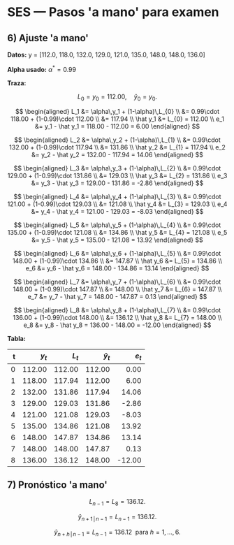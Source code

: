 # SES — Pasos 'a mano' para examen

## 6) Ajuste 'a mano'

**Datos:** y = [112.0, 118.0, 132.0, 129.0, 121.0, 135.0, 148.0, 148.0, 136.0]

**Alpha usado:** $\alpha^*=0.99$

**Traza:**

$$ L_0 = y_0 = 112.00,\quad \hat y_0 = y_0. $$

$$ \begin{aligned}
L_1 &= \alpha\,y_1 + (1-\alpha)\,L_{0} \\
    &= 0.99\cdot 118.00 + (1-0.99)\cdot 112.00 \\
    &= 117.94 \\
\hat y_1 &= L_{0} = 112.00 \\
e_1 &= y_1 - \hat y_1 = 118.00 - 112.00 = 6.00
\end{aligned} $$

$$ \begin{aligned}
L_2 &= \alpha\,y_2 + (1-\alpha)\,L_{1} \\
    &= 0.99\cdot 132.00 + (1-0.99)\cdot 117.94 \\
    &= 131.86 \\
\hat y_2 &= L_{1} = 117.94 \\
e_2 &= y_2 - \hat y_2 = 132.00 - 117.94 = 14.06
\end{aligned} $$

$$ \begin{aligned}
L_3 &= \alpha\,y_3 + (1-\alpha)\,L_{2} \\
    &= 0.99\cdot 129.00 + (1-0.99)\cdot 131.86 \\
    &= 129.03 \\
\hat y_3 &= L_{2} = 131.86 \\
e_3 &= y_3 - \hat y_3 = 129.00 - 131.86 = -2.86
\end{aligned} $$

$$ \begin{aligned}
L_4 &= \alpha\,y_4 + (1-\alpha)\,L_{3} \\
    &= 0.99\cdot 121.00 + (1-0.99)\cdot 129.03 \\
    &= 121.08 \\
\hat y_4 &= L_{3} = 129.03 \\
e_4 &= y_4 - \hat y_4 = 121.00 - 129.03 = -8.03
\end{aligned} $$

$$ \begin{aligned}
L_5 &= \alpha\,y_5 + (1-\alpha)\,L_{4} \\
    &= 0.99\cdot 135.00 + (1-0.99)\cdot 121.08 \\
    &= 134.86 \\
\hat y_5 &= L_{4} = 121.08 \\
e_5 &= y_5 - \hat y_5 = 135.00 - 121.08 = 13.92
\end{aligned} $$

$$ \begin{aligned}
L_6 &= \alpha\,y_6 + (1-\alpha)\,L_{5} \\
    &= 0.99\cdot 148.00 + (1-0.99)\cdot 134.86 \\
    &= 147.87 \\
\hat y_6 &= L_{5} = 134.86 \\
e_6 &= y_6 - \hat y_6 = 148.00 - 134.86 = 13.14
\end{aligned} $$

$$ \begin{aligned}
L_7 &= \alpha\,y_7 + (1-\alpha)\,L_{6} \\
    &= 0.99\cdot 148.00 + (1-0.99)\cdot 147.87 \\
    &= 148.00 \\
\hat y_7 &= L_{6} = 147.87 \\
e_7 &= y_7 - \hat y_7 = 148.00 - 147.87 = 0.13
\end{aligned} $$

$$ \begin{aligned}
L_8 &= \alpha\,y_8 + (1-\alpha)\,L_{7} \\
    &= 0.99\cdot 136.00 + (1-0.99)\cdot 148.00 \\
    &= 136.12 \\
\hat y_8 &= L_{7} = 148.00 \\
e_8 &= y_8 - \hat y_8 = 136.00 - 148.00 = -12.00
\end{aligned} $$

**Tabla:**

| t | $y_t$ | $L_t$ | $\hat y_t$ | $e_t$ |
|---:|---:|---:|---:|---:|
| 0 | 112.00 | 112.00 | 112.00 | 0.00 |
| 1 | 118.00 | 117.94 | 112.00 | 6.00 |
| 2 | 132.00 | 131.86 | 117.94 | 14.06 |
| 3 | 129.00 | 129.03 | 131.86 | -2.86 |
| 4 | 121.00 | 121.08 | 129.03 | -8.03 |
| 5 | 135.00 | 134.86 | 121.08 | 13.92 |
| 6 | 148.00 | 147.87 | 134.86 | 13.14 |
| 7 | 148.00 | 148.00 | 147.87 | 0.13 |
| 8 | 136.00 | 136.12 | 148.00 | -12.00 |

## 7) Pronóstico 'a mano'

$$ L_{n-1} = L_{8} = 136.12. $$

$$ \hat y_{n+1\,|\,n-1} = L_{n-1} = 136.12. $$

$$ \hat y_{n+h\,|\,n-1} = L_{n-1} = 136.12\ \text{ para } h=1,\dots,6. $$